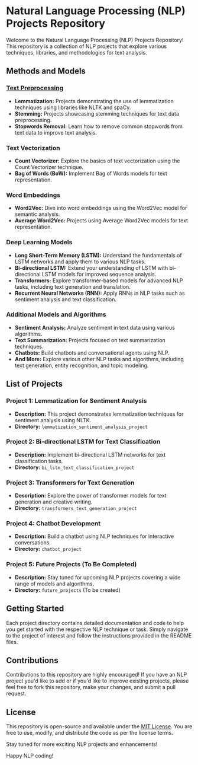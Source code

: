 # Natural Language Processing (NLP) Projects Repository

Welcome to the Natural Language Processing (NLP) Projects Repository! This repository is a collection of NLP projects that explore various techniques, libraries, and methodologies for text analysis.

## Methods and Models

### [Text Preprocessing](https://github.com/chethanhn29/NLP_Projects/tree/main/Text_preprocessing)

- **Lemmatization:** Projects demonstrating the use of lemmatization techniques using libraries like NLTK and spaCy.
- **Stemming:** Projects showcasing stemming techniques for text data preprocessing.
- **Stopwords Removal:** Learn how to remove common stopwords from text data to improve text analysis.

### Text Vectorization

- **Count Vectorizer:** Explore the basics of text vectorization using the Count Vectorizer technique.
- **Bag of Words (BoW):** Implement Bag of Words models for text representation.

### Word Embeddings

- **Word2Vec:** Dive into word embeddings using the Word2Vec model for semantic analysis.
- **Average Word2Vec:** Projects using Average Word2Vec models for text representation.

### Deep Learning Models

- **Long Short-Term Memory (LSTM):** Understand the fundamentals of LSTM networks and apply them to various NLP tasks.
- **Bi-directional LSTM:** Extend your understanding of LSTM with bi-directional LSTM models for improved sequence analysis.
- **Transformers:** Explore transformer-based models for advanced NLP tasks, including text generation and translation.
- **Recurrent Neural Networks (RNN):** Apply RNNs in NLP tasks such as sentiment analysis and text classification.

### Additional Models and Algorithms

- **Sentiment Analysis:** Analyze sentiment in text data using various algorithms.
- **Text Summarization:** Projects focused on text summarization techniques.
- **Chatbots:** Build chatbots and conversational agents using NLP.
- **And More:** Explore various other NLP tasks and algorithms, including text generation, entity recognition, and topic modeling.

## List of Projects

### Project 1: Lemmatization for Sentiment Analysis

- **Description:** This project demonstrates lemmatization techniques for sentiment analysis using NLTK.
- **Directory:** `lemmatization_sentiment_analysis_project`

### Project 2: Bi-directional LSTM for Text Classification

- **Description:** Implement bi-directional LSTM networks for text classification tasks.
- **Directory:** `bi_lstm_text_classification_project`

### Project 3: Transformers for Text Generation

- **Description:** Explore the power of transformer models for text generation and creative writing.
- **Directory:** `transformers_text_generation_project`

### Project 4: Chatbot Development

- **Description:** Build a chatbot using NLP techniques for interactive conversations.
- **Directory:** `chatbot_project`

### Project 5: Future Projects (To Be Completed)

- **Description:** Stay tuned for upcoming NLP projects covering a wide range of models and algorithms.
- **Directory:** `future_projects` (To be created)

## Getting Started

Each project directory contains detailed documentation and code to help you get started with the respective NLP technique or task. Simply navigate to the project of interest and follow the instructions provided in the README files.

## Contributions

Contributions to this repository are highly encouraged! If you have an NLP project you'd like to add or if you'd like to improve existing projects, please feel free to fork this repository, make your changes, and submit a pull request.

## License

This repository is open-source and available under the [MIT License](LICENSE). You are free to use, modify, and distribute the code as per the license terms.

Stay tuned for more exciting NLP projects and enhancements!

Happy NLP coding!

